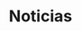 ---
layout: noticias
title: Noticias
permalink: /noticias/
description: Últimas noticias sobre Hattrick.
---